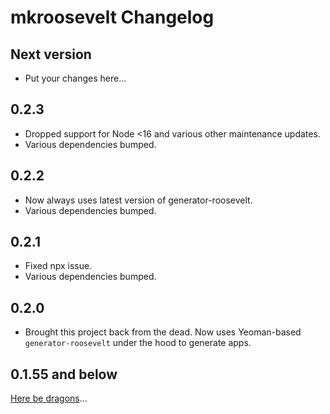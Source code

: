 # mkroosevelt Changelog

## Next version

- Put your changes here...

## 0.2.3

- Dropped support for Node <16 and various other maintenance updates.
- Various dependencies bumped.

## 0.2.2

- Now always uses latest version of generator-roosevelt.
- Various dependencies bumped.

## 0.2.1

- Fixed npx issue.
- Various dependencies bumped.

## 0.2.0

- Brought this project back from the dead. Now uses Yeoman-based `generator-roosevelt` under the hood to generate apps.

## 0.1.55 and below

[Here be dragons](https://en.wikipedia.org/wiki/Here_be_dragons)...
